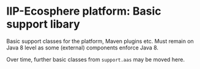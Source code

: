 # IIP-Ecosphere platform: Basic support libary

Basic support classes for the platform, Maven plugins etc. Must remain on Java 8 level as some (external) components 
enforce Java 8.

Over time, further basic classes from `support.aas` may be moved here.

